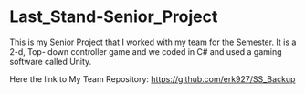 # Last_Stand-Senior_Project
This is my Senior Project that I worked with my team for the Semester. It is a 2-d, Top- down controller game and we coded in C# and used a gaming software called Unity.

Here the link to My Team Repository: https://github.com/erk927/SS_Backup
